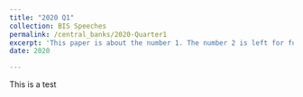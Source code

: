 ```yaml
---
title: "2020 Q1"
collection: BIS Speeches
permalink: /central_banks/2020-Quarter1
excerpt: 'This paper is about the number 1. The number 2 is left for future work.'
date: 2020

---
```


This is a test
